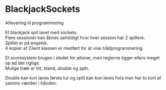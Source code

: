# BlackjackSockets
Aflevering til programmering

Et blackjack spil lavet med sockets.<br/>
Flere sessioner kan åbnes samtidigt hvor hver session har 2 spillere.<br/>
Spillet er på engelsk.<br/>
4 kopier af Client klassen er medført for at vise trådprogrammering.

Et scoresystem bruges i stedet for jetoner, men reglerne ligger ellers meget op ad det rigtige.<br/>
Mulige træk er hit, stand, double og split.

Double kan kun laves første tur og split kan kun laves hvis man har to kort af samme værdier i hånden. 
